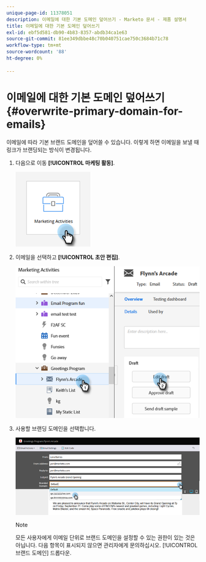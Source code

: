 ```yaml
---
unique-page-id: 11378051
description: 이메일에 대한 기본 도메인 덮어쓰기 - Marketo 문서 - 제품 설명서
title: 이메일에 대한 기본 도메인 덮어쓰기
exl-id: ebf5d581-db90-4b83-8357-abdb34ca1e63
source-git-commit: 81ee349dbbe48c70b040751cae750c3684b71c78
workflow-type: tm+mt
source-wordcount: '88'
ht-degree: 0%

---
```


# 이메일에 대한 기본 도메인 덮어쓰기 {#overwrite-primary-domain-for-emails}

이메일에 따라 기본 브랜드 도메인을 덮어쓸 수 있습니다. 이렇게 하면 이메일을 보낼 때 링크가 브랜딩되는 방식이 변경됩니다.

1. 다음으로 이동 **[!UICONTROL 마케팅 활동]**.

   ![](assets/overwrite-primary-domain-for-emails-1.png)

1. 이메일을 선택하고 **[!UICONTROL 초안 편집]**.

   ![](assets/overwrite-primary-domain-for-emails-2.png)

1. 사용할 브랜딩 도메인을 선택합니다.

   ![](assets/overwrite-primary-domain-for-emails-3.png)

   >[!NOTE]
   >
   >모든 사용자에게 이메일 단위로 브랜드 도메인을 설정할 수 있는 권한이 있는 것은 아닙니다. 다음 항목이 표시되지 않으면 관리자에게 문의하십시오. [!UICONTROL 브랜드 도메인] 드롭다운.
